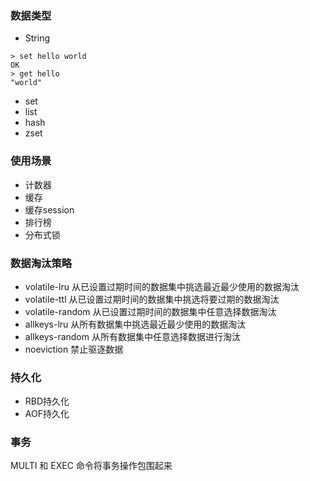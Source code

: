 ### 数据类型
- String  
```
> set hello world
OK
> get hello
"world"
```
- set
- list
- hash
- zset
### 使用场景
- 计数器
- 缓存
- 缓存session
- 排行榜
- 分布式锁
### 数据淘汰策略
- volatile-lru	从已设置过期时间的数据集中挑选最近最少使用的数据淘汰
- volatile-ttl	从已设置过期时间的数据集中挑选将要过期的数据淘汰
- volatile-random	从已设置过期时间的数据集中任意选择数据淘汰
- allkeys-lru	从所有数据集中挑选最近最少使用的数据淘汰
- allkeys-random	从所有数据集中任意选择数据进行淘汰
- noeviction	禁止驱逐数据
### 持久化
- RBD持久化
- AOF持久化
### 事务
 MULTI 和 EXEC 命令将事务操作包围起来
 